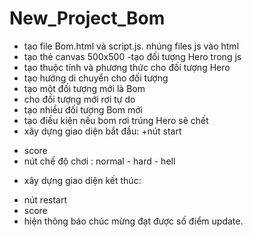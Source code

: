 # New_Project_Bom
- tạo file Bom.html và script.js. nhúng files js vào html
- tạo thẻ canvas 500x500
-tạo đối tượng Hero trong js
- tạo thuộc tính và phương thức cho đối tượng Hero
- tạo hướng di chuyển cho đối tượng
- tạo một đối tượng mới là Bom
- cho đối tượng mới rơi tự do
- tạo nhiều đối tượng Bom mới
- tạo điều kiện nếu bom rơi trúng Hero sẽ chết
- xây dựng giao diện bắt đầu:
+nút start
+ score
+ nút chế độ chơi : normal - hard - hell
- xây dựng giao diện kết thúc:
+ nút restart
+ score
+ hiện thông báo chúc mừng đạt được số điểm
update.
